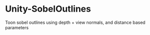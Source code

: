# Unity-SobelOutlines
Toon sobel outlines using depth + view normals, and distance based parameters
